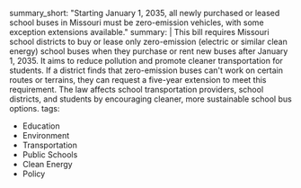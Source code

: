 summary_short: "Starting January 1, 2035, all newly purchased or leased school buses in Missouri must be zero-emission vehicles, with some exception extensions available."
summary: |
  This bill requires Missouri school districts to buy or lease only zero-emission (electric or similar clean energy) school buses when they purchase or rent new buses after January 1, 2035. It aims to reduce pollution and promote cleaner transportation for students. If a district finds that zero-emission buses can't work on certain routes or terrains, they can request a five-year extension to meet this requirement. The law affects school transportation providers, school districts, and students by encouraging cleaner, more sustainable school bus options.
tags:
  - Education
  - Environment
  - Transportation
  - Public Schools
  - Clean Energy
  - Policy
